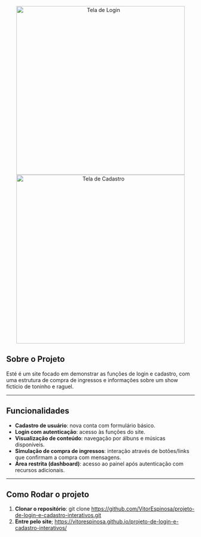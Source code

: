 <p align="center">
  <img src="https://github.com/user-attachments/assets/64a6ffec-d7cb-45f2-a869-022d3f00bf41" alt="Tela de Login" width="450"/>
  <img src="https://github.com/user-attachments/assets/e137fb66-8857-4858-9a20-6db4df628213" alt="Tela de Cadastro" width="450"/>
</p>



## Sobre o Projeto

Esté é um site focado em demonstrar as funções de login e cadastro, com uma estrutura de compra de ingressos e informações sobre um show fictício de toninho e raguel.

---

## Funcionalidades

- **Cadastro de usuário**: nova conta com formulário básico.
- **Login com autenticação**: acesso às funções do site.
- **Visualização de conteúdo**: navegação por álbuns e músicas disponíveis.
- **Simulação de compra de ingressos**: interação através de botões/links que confirmam a compra com mensagens.
- **Área restrita (dashboard)**: acesso ao painel após autenticação com recursos adicionais.

---

## Como Rodar o projeto

 1. **Clonar o repositório**:
   git clone https://github.com/VitorEspinosa/projeto-de-login-e-cadastro-interativos.git
 2. **Entre pelo site**;
    https://vitorespinosa.github.io/projeto-de-login-e-cadastro-interativos/


